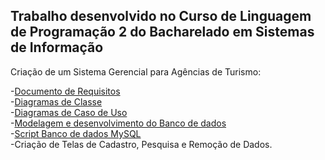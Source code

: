 ## Trabalho desenvolvido no Curso de Linguagem de Programação 2 do Bacharelado em Sistemas de Informação

Criação de um Sistema Gerencial para Agências de Turismo:

-[Documento de Requisitos](https://github.com/leonardomartins92/Curso-Java-2/blob/develop/documentos/RequisitosLP2.pdf)<br>
-[Diagramas de Classe](https://github.com/leonardomartins92/Curso-Java-2/blob/develop/documentos/DiagramaDeClasse.png)<br>
-[Diagramas de Caso de Uso](https://github.com/leonardomartins92/Curso-Java-2/blob/develop/documentos/Casos%20de%20Uso.png)<br>
-[Modelagem e desenvolvimento do Banco de dados](https://github.com/leonardomartins92/Curso-Java-2/blob/develop/documentos/BancoDeDados.png)<br>
-[Script Banco de dados MySQL](https://github.com/leonardomartins92/Curso-Java-2/blob/master/documentos/Script%20Banco.pdf)<br>
-Criação de Telas de Cadastro, Pesquisa e Remoção de Dados.